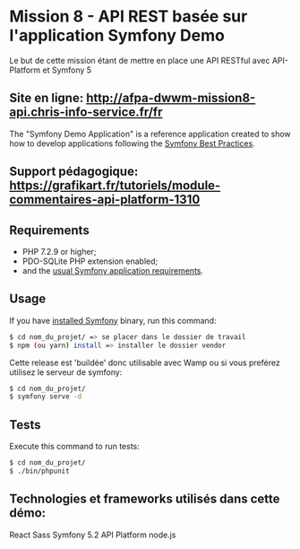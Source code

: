 # Mission 8 - API REST basée sur l'application Symfony Demo

Le but de cette mission étant de mettre en place une API RESTful avec API-Platform et Symfony 5

Site en ligne: http://afpa-dwwm-mission8-api.chris-info-service.fr/fr
-----

The "Symfony Demo Application" is a reference application created to show how
to develop applications following the [Symfony Best Practices][1].

Support pédagogique: https://grafikart.fr/tutoriels/module-commentaires-api-platform-1310
-----

Requirements
------------

  * PHP 7.2.9 or higher;
  * PDO-SQLite PHP extension enabled;
  * and the [usual Symfony application requirements][2].

Usage
-----

If you have
[installed Symfony][4] binary, run this command:

```bash
$ cd nom_du_projet/ => se placer dans le dossier de travail
$ npm (ou yarn) install => installer le dossier vendor
```

Cette release est 'buildée' donc utilisable avec Wamp ou si vous preférez utilisez le serveur de symfony:

```bash
$ cd nom_du_projet/ 
$ symfony serve -d
```

Tests
-----

Execute this command to run tests:

```bash
$ cd nom_du_projet/
$ ./bin/phpunit
```

Technologies et frameworks utilisés dans cette démo:
-----

  React
  Sass
  Symfony 5.2
  API Platform
  node.js


[1]: https://symfony.com/doc/current/best_practices.html
[2]: https://symfony.com/doc/current/reference/requirements.html
[3]: https://symfony.com/doc/current/cookbook/configuration/web_server_configuration.html
[4]: https://symfony.com/download
